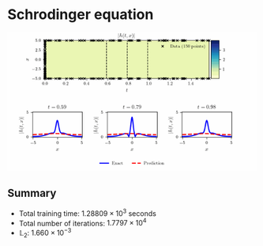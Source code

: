 # Schrodinger equation

![Schrodinger](figures/Schrodinger.gif)

## Summary

- Total training time: $1.28809 \times 10^3$ seconds
- Total number of iterations: $1.7797 \times 10^4$
- $\mathbb{L}_2$: $1.660 \times 10^{-3}$
